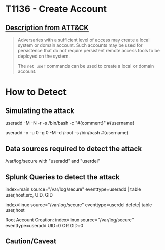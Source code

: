 # T1136 - Create Account
## [Description from ATT&CK](https://attack.mitre.org/wiki/Technique/T1136)
<blockquote>Adversaries with a sufficient level of access may create a local system or domain account. Such accounts may be used for persistence that do not require persistent remote access tools to be deployed on the system.

The <code>net user</code> commands can be used to create a local or domain account.</blockquote>

# How to Detect  

## Simulating the attack 

useradd -M -N -r -s /bin/bash -c "#{comment}" #{username}

useradd -o -u 0 -g 0 -M -d /root -s /bin/bash #{username}

## Data sources required to detect the attack

/var/log/secure with "useradd"  and "userdel"


## Splunk Queries to detect the attack

index=main  source="/var/log/secure" eventtype=useradd | table user,host,src, UID, GID

index=linux source="/var/log/secure" eventtype=userdel delete| table user,host

Root Account Creation: index=linux  source="/var/log/secure" eventtype=useradd UID=0 OR GID=0

## Caution/Caveat 

